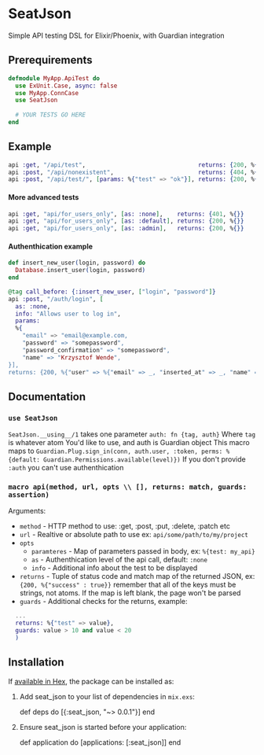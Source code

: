 # SeatJson

Simple API testing DSL for Elixir/Phoenix, with Guardian integration

## Prerequirements
```elixir
defmodule MyApp.ApiTest do
  use ExUnit.Case, async: false
  use MyApp.ConnCase
  use SeatJson
  
  # YOUR TESTS GO HERE
end
```

## Example
```elixir
api :get, "/api/test",                                returns: {200, %{"test" => "ok"}} 
api :post, "/api/nonexistent",                        returns: {404, %{}} 
api :post, "/api/test/", [params: %{"test" => "ok"}], returns: {200, %{"test" => "ok"}} 
```

#### More advanced tests

```elixir
api :get, "api/for_users_only", [as: :none],    returns: {401, %{}} 
api :get, "api/for_users_only", [as: :default], returns: {200, %{}} 
api :get, "api/for_users_only", [as: :admin],   returns: {200, %{}} 
```

#### Authenthication example
```elixir
def insert_new_user(login, password) do
  Database.insert_user(login, password)
end

@tag call_before: {:insert_new_user, ["login", "password"]}
api :post, "/auth/login", [
  as: :none,
  info: "Allows user to log in",
  params:
  %{
    "email" => "email@example.com,
    "password" => "somepassword",
    "password_confirmation" => "somepassword",
    "name" => "Krzysztof Wende",
}],
returns: {200, %{"user" => %{"email" => _, "inserted_at" => _, "name" => _}}} 
```

## Documentation
### `use SeatJson`
`SeatJson.__using__/1` takes one parameter `auth: fn {tag, auth}`
Where `tag` is whatever atom You'd like to use, and auth is Guardian object
This macro maps to
`Guardian.Plug.sign_in(conn, auth.user, :token, perms: %{default: Guardian.Permissions.available(level)})`
If you don't provide `:auth` you can't use authenthication

### `macro api(method, url, opts \\ [], returns: match, guards: assertion)`
Arguments:

- `method` - HTTP method to use: :get, :post, :put, :delete, :patch etc
- `url` - Realtive or absolute path to use ex: `api/some/path/to/my/project`
- `opts`
  - `paramteres` - Map of parameters passed in body, ex: `%{test: my_api}`
  - `as` - Authenthication level of the api call, default: `:none`
  - `info` - Additional info about the test to be displayed
- `returns` - Tuple of status code and match map of the returned JSON, ex: `{200, %{"success" : true}}` remember that all of the keys must be strings, not atoms. If the map is left blank, the page won't be parsed
- `guards` - Additional checks for the returns, example:
```elixir
  ...
  returns: %{"test" => value},
  guards: value > 10 and value < 20
  )
```
## Installation

If [available in Hex](https://hex.pm/docs/publish), the package can be installed as:

  1. Add seat_json to your list of dependencies in `mix.exs`:

        def deps do
          [{:seat_json, "~> 0.0.1"}]
        end

  2. Ensure seat_json is started before your application:

        def application do
          [applications: [:seat_json]]
        end

